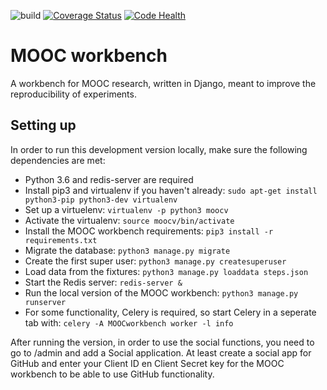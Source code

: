![build](https://travis-ci.org/jlmdegoede/MOOCworkbench.svg?branch=master)
[![Coverage Status](https://coveralls.io/repos/github/jlmdegoede/MOOCworkbench/badge.svg?branch=master)](https://coveralls.io/github/jlmdegoede/MOOCworkbench?branch=master)
[![Code Health](https://landscape.io/github/jlmdegoede/MOOCworkbench/master/landscape.svg?style=flat)](https://landscape.io/github/jlmdegoede/MOOCworkbench/master)

# MOOC workbench
A workbench for MOOC research, written in Django, meant to improve the reproducibility of experiments.


## Setting up
In order to run this development version locally, make sure the following dependencies are met:
- Python 3.6 and redis-server are required
- Install pip3 and virtualenv if you haven't already: `sudo apt-get install python3-pip python3-dev virtualenv`
- Set up a virtuelenv: `virtualenv -p python3 moocv`
- Activate the virtualenv: `source moocv/bin/activate`
- Install the MOOC workbench requirements: `pip3 install -r requirements.txt`
- Migrate the database: `python3 manage.py migrate`
- Create the first super user: `python3 manage.py createsuperuser`
- Load data from the fixtures: `python3 manage.py loaddata steps.json`
- Start the Redis server: `redis-server &`
- Run the local version of the MOOC workbench: `python3 manage.py runserver`
- For some functionality, Celery is required, so start Celery in a seperate tab with: `celery -A MOOCworkbench worker -l info`

After running the version, in order to use the social functions, you need to go to /admin and add a Social application. At least create a social app for GitHub and enter your Client ID en Client Secret key for the MOOC workbench to be able to use GitHub functionality.
